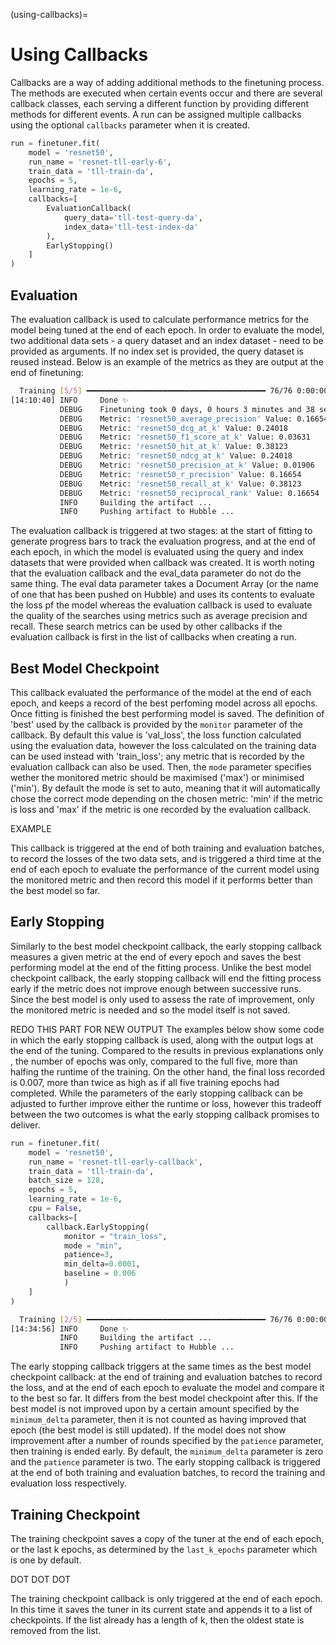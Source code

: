 (using-callbacks)=

# Using Callbacks

Callbacks are a way of adding additional methods to the finetuning process. The methods are executed when certain events occur and there are several callback classes, each serving a different function by providing different methods for different events.
A run can be assigned multiple callbacks using the optional `callbacks` parameter when it is created.

```python
run = finetuner.fit(
    model = 'resnet50',
    run_name = 'resnet-tll-early-6',
    train_data = 'tll-train-da',
    epochs = 5,
    learning_rate = 1e-6,
    callbacks=[
        EvaluationCallback(
            query_data='tll-test-query-da',
            index_data='tll-test-index-da'
        ),
        EarlyStopping()
    ]
)
```

## Evaluation

The evaluation callback is used to calculate performance metrics for the model being tuned at the end of each epoch. In order to evaluate the model, two additional data sets - a query dataset and an index dataset - need to be provided as arguments. If no index set is provided, the query dataset is reused instead. Below is an example of the metrics as they are output at the end of finetuning:

```bash
  Training [5/5] ━━━━━━━━━━━━━━━━━━━━━━━━━━━━━━━━━━━━━━━━ 76/76 0:00:00 0:00:16 • loss: 0.003
[14:10:40] INFO     Done ✨                                                                              __main__.py:194
           DEBUG    Finetuning took 0 days, 0 hours 3 minutes and 38 seconds                             __main__.py:196
           DEBUG    Metric: 'resnet50_average_precision' Value: 0.16654                                  __main__.py:205
           DEBUG    Metric: 'resnet50_dcg_at_k' Value: 0.24018                                           __main__.py:205
           DEBUG    Metric: 'resnet50_f1_score_at_k' Value: 0.03631                                      __main__.py:205
           DEBUG    Metric: 'resnet50_hit_at_k' Value: 0.38123                                           __main__.py:205
           DEBUG    Metric: 'resnet50_ndcg_at_k' Value: 0.24018                                          __main__.py:205
           DEBUG    Metric: 'resnet50_precision_at_k' Value: 0.01906                                     __main__.py:205
           DEBUG    Metric: 'resnet50_r_precision' Value: 0.16654                                        __main__.py:205
           DEBUG    Metric: 'resnet50_recall_at_k' Value: 0.38123                                        __main__.py:205
           DEBUG    Metric: 'resnet50_reciprocal_rank' Value: 0.16654                                    __main__.py:205
           INFO     Building the artifact ...                                                            __main__.py:207
           INFO     Pushing artifact to Hubble ...                                                       __main__.py:231
```

The evaluation callback is triggered at two stages: at the start of fitting to generate progress bars to track the evaluation progress, and at the end of each epoch, in which the model is evaluated using the query and index datasets that were provided when callback was created. It is worth noting that the evaluation callback and the eval_data parameter do not do the same thing. The eval data parameter takes a Document Array (or the name of one that has been pushed on Hubble) and uses its contents to evaluate the loss pf the model whereas the evaluation callback is used to evaluate the quality of the searches using metrics such as average precision and recall. These search metrics can be used by other callbacks if the evaluation callback is first in the list of callbacks when creating a run.

## Best Model Checkpoint

This callback evaluated the performance of the model at the end of each epoch, and keeps a record of the best perfoming model across all epochs. Once fitting is finished the best performing model is saved. The definition of 'best' used by the callback is provided by the `monitor` parameter of the callback. By default this value is 'val_loss', the loss function calculated using the evaluation data, however the loss calculated on the training data can be used instead with 'train_loss'; any metric that is recorded by the evaluation callback can also be used. Then, the `mode` parameter specifies wether the monitored metric should be maximised ('max') or minimised ('min'). By default the mode is set to auto, meaning that it will automatically chose the correct mode depending on the chosen metric: 'min' if the metric is loss and 'max' if the metric is one recorded by the evaluation callback.

EXAMPLE

This callback is triggered at the end of both training and evaluation batches, to record the losses of the two data sets, and is triggered a third time at the end of each epoch to evaluate the performance of the current model using the monitored metric and then record this model if it performs better than the best model so far.

## Early Stopping

Similarly to the best model checkpoint callback, the early stopping callback measures a given metric at the end of every epoch and saves the best performing model at the end of the fitting process. Unlike the best model checkpoint callback, the early stopping callback will end the fitting process early if the metric does not improve enough between successive runs. Since the best model is only used to assess the rate of improvement, only the monitored metric is needed and so the model itself is not saved.

REDO THIS PART FOR NEW OUTPUT
The examples below show some code in which the early stopping callback is used, along with the output logs at the end of the tuning. Compared to the results in previous explanations only , the number of epochs was only, compared to the full five, more than halfing the runtime of the training. On the other hand, the final loss recorded is 0.007, more than twice as high as if all five training epochs had completed. While the parameters of the early stopping callback can be adjusted to further improve either the runtime or loss, however this tradeoff between the two outcomes is what the early stopping callback promises to deliver.

```python
run = finetuner.fit(
    model = 'resnet50',
    run_name = 'resnet-tll-early-callback',
    train_data = 'tll-train-da',
    batch_size = 128,
    epochs = 5,
    learning_rate = 1e-6,
    cpu = False,
    callbacks=[
        callback.EarlyStopping(
            monitor = "train_loss",
            mode = "min",
            patience=3, 
            min_delta=0.0001,
            baseline = 0.006
            )
    ]
)
```

```bash
  Training [2/5] ━━━━━━━━━━━━━━━━━━━━━━━━━━━━━━━━━━━━━━━━ 76/76 0:00:00 0:00:16 • loss: 0.007
[14:34:56] INFO     Done ✨                                                                              __main__.py:194
           INFO     Building the artifact ...                                                            __main__.py:207
           INFO     Pushing artifact to Hubble ...                                                       __main__.py:231
```

The early stopping callback triggers at the same times as the best model checkpoint callback: at the end of training and evaluation batches to record the loss, and at the end of each epoch to evaluate the model and compare it to the best so far. It differs from the best model checkpoint after this. If the best model is not improved upon by a certain amount specified by the `minimum_delta` parameter, then it is not counted as having improved that epoch (the best model is still updated). If the model does not show improvement after a number of rounds specified by the `patience` parameter, then training is ended early. By default, the `minimum_delta` parameter is zero and the `patience` parameter is two.
The early stopping callback is triggered at the end of both training and evaluation batches, to record the training and evaluation loss respectively.

## Training Checkpoint

The training checkpoint saves a copy of the tuner at the end of each epoch, or the last k epochs, as determined by the `last_k_epochs` parameter which is one by default.

DOT DOT DOT

The training checkpoint callback is only triggered at the end of each epoch. In this time it saves the tuner in its current state and appends it to a list of checkpoints. If the list already has a length of k, then the oldest state is removed from the list.
